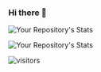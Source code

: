 ### Hi there 👋

![Your Repository's Stats](https://github-readme-stats.vercel.app/api?username=austenmarden&show_icons=true)

![Your Repository's Stats](https://github-readme-stats.vercel.app/api/top-langs/?username=austenmarden&theme=blue-green)

![visitors](https://visitor-badge.laobi.icu/badge?page_id=austenmarden)
<!-- 

badges: visitor


- about me

- tools

- 


>

<!--
**austenmarden/austenmarden** is a ✨ _special_ ✨ repository because its `README.md` (this file) appears on your GitHub profile.

Here are some ideas to get you started:

- 🔭 I’m currently working on ...
- 🌱 I’m currently learning ...
- 👯 I’m looking to collaborate on ...
- 🤔 I’m looking for help with ...
- 💬 Ask me about ...
- 📫 How to reach me: ...
- 😄 Pronouns: ...
- ⚡ Fun fact: ...
-->
